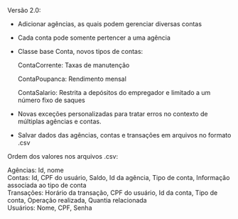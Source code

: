 Versão 2.0:

- Adicionar agências, as quais podem gerenciar diversas contas
- Cada conta pode somente pertencer a uma agência
- Classe base Conta, novos tipos de contas:

  ContaCorrente: Taxas de manutenção

  ContaPoupanca: Rendimento mensal

  ContaSalario: Restrita a depósitos do empregador e limitado a um número fixo de saques

- Novas exceções personalizadas para tratar erros no contexto de múltiplas agências e contas.
- Salvar dados das agências, contas e transações em arquivos no formato .csv

Ordem dos valores nos arquivos .csv:

Agências: Id, nome  
Contas: Id, CPF do usuário, Saldo, Id da agência, Tipo de conta, Informação associada ao tipo de conta  
Transações: Horário da transação, CPF do usuário, Id da conta, Tipo de conta, Operação realizada, Quantia relacionada  
Usuários: Nome, CPF, Senha
